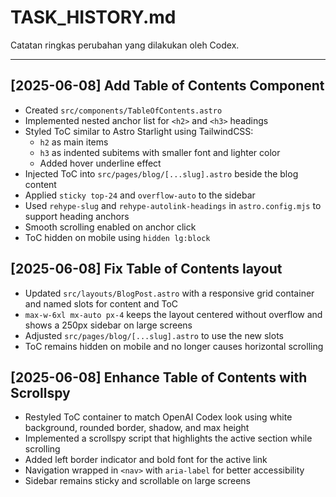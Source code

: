 # TASK_HISTORY.md

Catatan ringkas perubahan yang dilakukan oleh Codex.

---

## [2025-06-08] Add Table of Contents Component
- Created `src/components/TableOfContents.astro`
- Implemented nested anchor list for `<h2>` and `<h3>` headings
- Styled ToC similar to Astro Starlight using TailwindCSS:
  - `h2` as main items
  - `h3` as indented subitems with smaller font and lighter color
  - Added hover underline effect
- Injected ToC into `src/pages/blog/[...slug].astro` beside the blog content
- Applied `sticky top-24` and `overflow-auto` to the sidebar
- Used `rehype-slug` and `rehype-autolink-headings` in `astro.config.mjs` to support heading anchors
- Smooth scrolling enabled on anchor click
- ToC hidden on mobile using `hidden lg:block`

## [2025-06-08] Fix Table of Contents layout
- Updated `src/layouts/BlogPost.astro` with a responsive grid container and named
  slots for content and ToC
- `max-w-6xl mx-auto px-4` keeps the layout centered without overflow and shows a
  250px sidebar on large screens
- Adjusted `src/pages/blog/[...slug].astro` to use the new slots
- ToC remains hidden on mobile and no longer causes horizontal scrolling
## [2025-06-08] Enhance Table of Contents with Scrollspy
- Restyled ToC container to match OpenAI Codex look using white background, rounded border, shadow, and max height
- Implemented a scrollspy script that highlights the active section while scrolling
- Added left border indicator and bold font for the active link
- Navigation wrapped in `<nav>` with `aria-label` for better accessibility
- Sidebar remains sticky and scrollable on large screens
